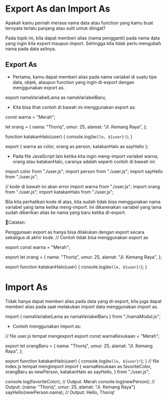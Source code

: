 # Export As dan Import As
Apakah kamu pernah merasa nama data atau function yang kamu buat ternyata terlalu panjang atau sulit untuk diingat?

Pada topik ini, kita dapat memberi alias (nama pengganti) pada nama data yang ingin kita export maupun import. Sehingga kita tidak perlu mengubah nama pada data aslinya.

## Export As
* Pertama, kamu dapat memberi alias pada nama variabel di suatu tipe data, objek, ataupun function yang ingin di-export dengan menggunakan export as.

export namaVariabelLama as namaVariabelBaru;

* Kita bisa lihat contoh di bawah ini menggunakan export as:

const warna = "Merah";

let orang = {
  nama: "Thoriq",
  umur: 25,
  alamat: "Jl. Kemang Raya",
};

function katakanHalo(user) {
  console.log(`Hello, ${user}!`);
}

export { warna as color, orang as person, katakanHalo as sayHello };

* Pada file JavaScript lain ketika kita ingin meng-import variabel warna, orang atau katakanHalo, caranya adalah seperti contoh di bawah ini:

import color from "./user.js";
import person from "./user.js";
import sayHello from "./user.js";

// kode di bawah ini akan error
import warna from "./user.js";
import orang from "./user.js";
import katakanHalo from "./user.js";

Bila kita perhatikan kode di atas, kita sudah tidak bisa menggunakan nama variabel yang lama ketika meng-import. Ini dikarenakan variabel yang lama sudah diberikan alias ke nama yang baru ketika di-export.

📝Catatan:

Penggunaan export as hanya bisa dilakukan dengan export secara sekaligus di akhir kode.
// Contoh tidak bisa menggunakan export as

export const warna = "Merah";

export let orang = {
  nama: "Thoriq",
  umur: 25,
  alamat: "Jl. Kemang Raya",
};

export function katakanHalo(user) {
  console.log(`Hello, ${user}!`);
}
# Import As
Tidak hanya dapat memberi alias pada data yang di-export, kita juga dapat memberi alias pada saat melakukan import data menggunakan import as.

import { namaVariabelLama as namaVariabelBaru } from "./namaModul.js";

* Contoh menggunakan import as:

// file user.js tempat mengexport
export const warnaKesukaan = "Merah";

export let orangBaru = {
  nama: "Thoriq",
  umur: 25,
  alamat: "Jl. Kemang Raya",
};

export function katakanHalo(user) {
  console.log(`Hello, ${user}!`);
}
// file index.js tempat mengimport
import {
  warnaKesukaan as favoriteColor,
  orangBaru as newPerson,
  katakanHalo as sayHello,
} from "./user.js";

console.log(favoriteColor); // Output: Merah
console.log(newPerson); // Output: {nama: "Thoriq", umur: 25, alamat: "Jl. Kemang Raya"}
sayHello(newPerson.nama); // Output: Hello, Thoriq!